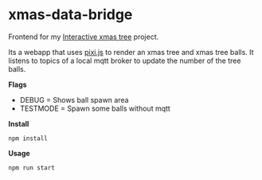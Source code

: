 # xmas-data-bridge
Frontend for my [Interactive xmas tree](https://github.com/fancyn3rd?tab=projects#interactive-xmas-tree) project.

Its a webapp that uses [pixi.js](https://www.pixijs.com/) to render an xmas tree and xmas tree balls. It listens to topics of a local mqtt broker to update the number of the tree balls.

**Flags**
* DEBUG = Shows ball spawn area
* TESTMODE = Spawn some balls without mqtt

**Install**

    npm install


**Usage**

    npm run start
